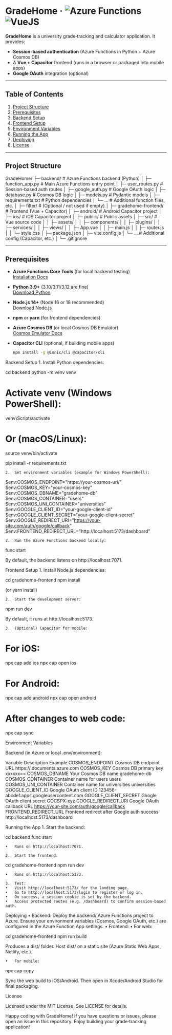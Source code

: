 # GradeHome &middot; ![Azure Functions](https://img.shields.io/badge/Azure%20Functions-Python-blue?logo=azurefunctions&logoColor=white) ![VueJS](https://img.shields.io/badge/Vue-Capacitor%20Frontend-4FC08D?logo=vue.js&logoColor=white)

**GradeHome** is a university grade‐tracking and calculator application. It provides:

- **Session-based authentication** (Azure Functions in Python + Azure Cosmos DB)  
- A **Vue + Capacitor** frontend (runs in a browser or packaged into mobile apps)  
- **Google OAuth** integration (optional)

---

## Table of Contents

1. [Project Structure](#project-structure)  
2. [Prerequisites](#prerequisites)  
3. [Backend Setup](#backend-setup)  
4. [Frontend Setup](#frontend-setup)  
5. [Environment Variables](#environment-variables)  
6. [Running the App](#running-the-app)  
7. [Deploying](#deploying)  
8. [License](#license)

---

## Project Structure

GradeHome/
├─ backend/                   # Azure Functions backend (Python)
│  ├─ function_app.py         # Main Azure Functions entry point
│  ├─ user_routes.py          # Session-based auth routes
│  ├─ google_auth.py          # Google OAuth logic
│  ├─ database.py             # Cosmos DB logic
│  ├─ models.py               # Pydantic models
│  ├─ requirements.txt        # Python dependencies
│  └─ …                       # Additional function files, etc.
│
├─ filter/                    # (Optional / not used if empty)
│
├─ gradehome-frontend/        # Frontend (Vue + Capacitor)
│  ├─ android/                # Android Capacitor project
│  ├─ ios/                    # iOS Capacitor project
│  ├─ public/                 # Public assets
│  ├─ src/                    # Vue source code
│  │  ├─ assets/
│  │  ├─ components/
│  │  ├─ plugins/
│  │  ├─ services/
│  │  ├─ views/
│  │  ├─ App.vue
│  │  ├─ main.js
│  │  ├─ router.js
│  │  └─ style.css
│  ├─ package.json
│  ├─ vite.config.js
│  └─ …                       # Additional config (Capacitor, etc.)
│
└─ .gitignore

---

## Prerequisites

- **Azure Functions Core Tools** (for local backend testing)  
  [Installation Docs](https://learn.microsoft.com/azure/azure-functions/functions-run-local)

- **Python 3.9+** (3.10/3.11/3.12 are fine)  
  [Download Python](https://www.python.org/downloads/)

- **Node.js 14+** (Node 16 or 18 recommended)  
  [Download Node.js](https://nodejs.org/)

- **npm** or **yarn** (for frontend dependencies)

- **Azure Cosmos DB** (or local Cosmos DB Emulator)  
  [Cosmos Emulator Docs](https://learn.microsoft.com/azure/cosmos-db/local-emulator)

- **Capacitor CLI** (optional, if building mobile apps)  
  ```bash
  npm install -g @ionic/cli @capacitor/cli

Backend Setup
	1.	Install Python dependencies:

cd backend
python -m venv venv
# Activate venv (Windows PowerShell):
venv\Scripts\activate
# Or (macOS/Linux):
source venv/bin/activate

pip install -r requirements.txt


	2.	Set environment variables (example for Windows PowerShell):

$env:COSMOS_ENDPOINT="https://your-cosmos-url/"
$env:COSMOS_KEY="your-cosmos-key"
$env:COSMOS_DBNAME="gradehome-db"
$env:COSMOS_CONTAINER="users"
$env:COSMOS_UNI_CONTAINER="universities"
$env:GOOGLE_CLIENT_ID="your-google-client-id"
$env:GOOGLE_CLIENT_SECRET="your-google-client-secret"
$env:GOOGLE_REDIRECT_URI="https://your-site.com/auth/google/callback"
$env:FRONTEND_REDIRECT_URL="http://localhost:5173/dashboard"


	3.	Run the Azure Functions backend locally:

func start

By default, the backend listens on http://localhost:7071.

Frontend Setup
	1.	Install Node.js dependencies:

cd gradehome-frontend
npm install

(or yarn install)

	2.	Start the development server:

npm run dev

By default, it runs at http://localhost:5173.

	3.	(Optional) Capacitor for mobile:

# For iOS:
npx cap add ios
npx cap open ios

# For Android:
npx cap add android
npx cap open android

# After changes to web code:
npx cap sync

Environment Variables

Backend (in Azure or local .env/environment):

Variable	Description	Example
COSMOS_ENDPOINT	Cosmos DB endpoint URL	https://<your-db>.documents.azure.com
COSMOS_KEY	Cosmos DB primary key	xxxxxx==
COSMOS_DBNAME	Your Cosmos DB name	gradehome-db
COSMOS_CONTAINER	Container name for users	users
COSMOS_UNI_CONTAINER	Container name for universities	universities
GOOGLE_CLIENT_ID	Google OAuth client ID	123456-abcdef.apps.googleusercontent.com
GOOGLE_CLIENT_SECRET	Google OAuth client secret	GOCSPX-xyz
GOOGLE_REDIRECT_URI	Google OAuth callback URL	https://your-site.com/auth/google/callback
FRONTEND_REDIRECT_URL	Frontend redirect after Google auth success	http://localhost:5173/dashboard

Running the App
	1.	Start the backend:

cd backend
func start

	•	Runs on http://localhost:7071.

	2.	Start the frontend:

cd gradehome-frontend
npm run dev

	•	Runs on http://localhost:5173.

	3.	Test:
	•	Visit http://localhost:5173/ for the landing page.
	•	Go to http://localhost:5173/login to register or log in.
	•	On success, a session cookie is set by the backend.
	•	Access protected routes (e.g. /dashboard) to confirm session-based auth.

Deploying
	•	Backend:
Deploy the backend/ Azure Functions project to Azure.
Ensure your environment variables (Cosmos, Google OAuth, etc.) are configured in the Azure Function App settings.
	•	Frontend:
	•	For web:

cd gradehome-frontend
npm run build

Produces a dist/ folder. Host dist/ on a static site (Azure Static Web Apps, Netlify, etc.).

	•	For mobile:

npx cap copy

Sync the web build to iOS/Android. Then open in Xcode/Android Studio for final packaging.

License

Licensed under the MIT License. See LICENSE for details.

Happy coding with GradeHome!
If you have questions or issues, please open an issue in this repository.
Enjoy building your grade‐tracking application!